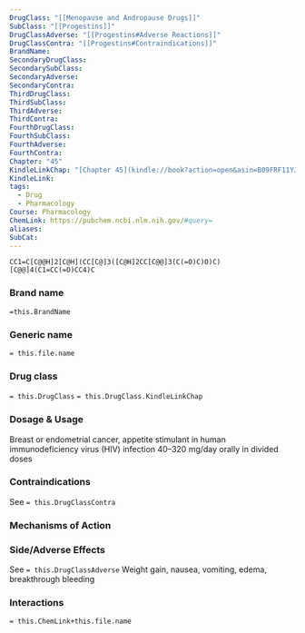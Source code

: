 ```yaml
---
DrugClass: "[[Menopause and Andropause Drugs]]"
SubClass: "[[Progestins]]"
DrugClassAdverse: "[[Progestins#Adverse Reactions]]"
DrugClassContra: "[[Progestins#Contraindications]]"
BrandName: 
SecondaryDrugClass: 
SecondarySubClass: 
SecondaryAdverse: 
SecondaryContra: 
ThirdDrugClass: 
ThirdSubClass: 
ThirdAdverse: 
ThirdContra: 
FourthDrugClass: 
FourthSubClass: 
FourthAdverse: 
FourthContra: 
Chapter: "45"
KindleLinkChap: "[Chapter 45](kindle://book?action=open&asin=B09FRF11YJ&location=26138)"
KindleLink: 
tags:
  - Drug
  - Pharmacology
Course: Pharmacology
ChemLink: https://pubchem.ncbi.nlm.nih.gov/#query=
aliases: 
SubCat:
---
```

```smiles
CC1=C[C@@H]2[C@H](CC[C@]3([C@H]2CC[C@@]3(C(=O)C)O)C)[C@@]4(C1=CC(=O)CC4)C
```

### Brand name
`=this.BrandName`

### Generic name
`= this.file.name`

### Drug class 
`= this.DrugClass`
	`= this.DrugClass.KindleLinkChap`

### Dosage & Usage
Breast or endometrial cancer, appetite stimulant in human immunodeficiency virus (HIV) infection 
40–320 mg/day orally in divided doses 

### Contraindications
See `= this.DrugClassContra`

### Mechanisms of Action


### Side/Adverse Effects
See `= this.DrugClassAdverse`
Weight gain, nausea, vomiting, edema, breakthrough bleeding 

### Interactions

`= this.ChemLink+this.file.name`

